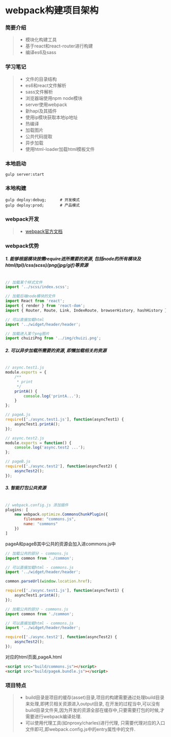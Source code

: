 webpack构建项目架构
===================

### 简要介绍
> - 模块化构建工具
> - 基于react和react-router进行构建
> - 编译es6及sass


### 学习笔记
> - 文件的目录结构
> - es6和react文件解析
> - sass文件解析
> - 浏览器端使用npm node模块
> - server使用webpack
> - 新hapi及其插件
> - 使用ip模块获取本地ip地址
> - 热编译
> - 加载图片
> - 公共代码提取
> - 异步加载
> - 使用html-loader加载html模板文件


### 本地启动

```
gulp server:start
```


### 本地构建

```
gulp deploy:debug;      # 开发模式
gulp deploy:prod;       # 产品模式
```

### webpack开发

> - [webpack官方文档](http://webpack.github.io/docs/)


### webpack优势

##### 1. 能够根据模块按需require进所需要的资源, 包括node的所有模块及html(tpl)/css(scss)/png(jpg/gif)等资源

```javascript

// 加载某个样式文件
import '../scss/index.scss';

// 加载后端node模块的文件
import React from 'react';
import { render } from 'react-dom';
import { Router, Route, Link, IndexRoute, browserHistory, hashHistory } from 'react-router';

// 可以直接加载html
import '../widget/header/header';

// 加载进入某个png图片
import chuiziPng from '../img/chuizi.png';

```


##### 2. 可以异步加载所需要的资源, 即懒加载相关的资源


```javascript

// async.test1.js
module.exports = {
    /**
     * print
     */
    printA() {
        console.log('printA...');
    }
};

// pageA.js
require(['./async.test1.js'], function(asyncTest1) {
    asyncTest1.printA();
});

// async.test2.js
module.exports = function() {
    console.log('async.test2 ...');
};

// pageB.js
require(['./async.test2'], function(asyncTest2) {
    asyncTest2();
});

```


##### 3. 智能打包公共资源

```javascript

// webpack.config.js 添加插件
plugins: [
    new webpack.optimize.CommonsChunkPlugin({
        filename: "commons.js",
        name: "commons"
    })
]

```

pageA和pageB其中公共的资源会加入进commons.js中

```javascript
// 加载公共的部分 - commons.js
import common from './common';

// 可以直接加载html - commons.js
import '../widget/header/header';

common.parseUrl(window.location.href);

require(['./async.test1.js'], function(asyncTest1) {
    asyncTest1.printA();
});
```

```javascript
// 加载公共的部分 - commons.js
import common from './common';

// 可以直接加载html - commons.js
import '../widget/header/header';

require(['./async.test2'], function(asyncTest2) {
    asyncTest2();
});
```

对应的html页面,pageA.html

```html
<script src="build/commons.js"></script>
<script src="build/pageA.bundle.js"></script>
```


### 项目特点

> - build目录是项目的缓存(asset)目录,项目的构建需要通过处理build目录来处理,即拷贝相关资源进入output目录, 在开发的过程当中,可以没有build目录文件夹,因为开发的资源全部在缓存中,只要需要打包的时候,才需要进行webpack编译处理.
> - 可以使用代理工具(如nproxy/charles)进行代理, 只需要代理对应的入口文件即可,即webpack.config.js中的entry属性中的文件.

